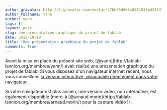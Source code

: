 ```yaml
---
author_gravatar: http://1.gravatar.com/avatar/47bb95d605c88f1038bd415412814eae?s=96&d=mm&r=g
author_fullname: Yann
author: yann
tags: []
layout: post
slug: une-presentation-graphique-du-projet-de-fablab
date: 2012-10-10
title: "Une présentation graphique du projet de fablab"
comments: True
---
```

Avant la mise en place du présent site web, [@yann](http://fablab-
lannion.org/membres/yann/) avait réalisé une présentation graphique du projet
de fablab. Si vous disposez d'un navigateur internet récent, nous vous
conseillons [la version interactive, visionnable directement dans votre
navigateur.](http://fablab-lannion.org/wp-content/lannion-attend-son-fablab/
"Lannion attend son FabLab" )

Si votre navigateur est plus ancien, une version vidéo, non interactive, est
également disponible (merci à [@arnaud.morin](http://fablab-
lannion.org/membres/arnaud.morin/) pour la capture vidéo !) :


